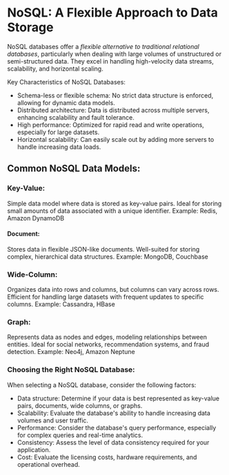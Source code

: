 # NoSQL: A Flexible Approach to Data Storage

NoSQL databases offer a _flexible alternative to traditional relational databases_, particularly when dealing with large volumes of unstructured or semi-structured data. They excel in handling high-velocity data streams, scalability, and horizontal scaling.

Key Characteristics of NoSQL Databases:

* Schema-less or flexible schema: No strict data structure is enforced, allowing for dynamic data models.
* Distributed architecture: Data is distributed across multiple servers, enhancing scalability and fault tolerance.
* High performance: Optimized for rapid read and write operations, especially for large datasets.
* Horizontal scalability: Can easily scale out by adding more servers to handle increasing data loads.

## Common NoSQL Data Models:

### Key-Value:
Simple data model where data is stored as key-value pairs.
Ideal for storing small amounts of data associated with a unique identifier.
Example: Redis, Amazon DynamoDB

#### Document:
Stores data in flexible JSON-like documents.
Well-suited for storing complex, hierarchical data structures.
Example: MongoDB, Couchbase

### Wide-Column:
Organizes data into rows and columns, but columns can vary across rows.
Efficient for handling large datasets with frequent updates to specific columns.
Example: Cassandra, HBase

### Graph:
Represents data as nodes and edges, modeling relationships between entities.
Ideal for social networks, recommendation systems, and fraud detection.
Example: Neo4j, Amazon Neptune

### Choosing the Right NoSQL Database:
When selecting a NoSQL database, consider the following factors:
* Data structure: Determine if your data is best represented as key-value pairs, documents, wide columns, or graphs.
* Scalability: Evaluate the database's ability to handle increasing data volumes and user traffic.
* Performance: Consider the database's query performance, especially for complex queries and real-time analytics.
* Consistency: Assess the level of data consistency required for your application.
* Cost: Evaluate the licensing costs, hardware requirements, and operational overhead.

